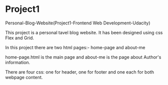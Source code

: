 # Project1
Personal-Blog-Website(Project1-Frontend Web Development-Udacity)

This project is a personal tavel blog website. It has been designed using css Flex and Grid.

In this project there are two html pages:- home-page and about-me

home-page.html is the main page and about-me is the page about Author's information.

There are four css: one for header, one for footer and one each for both webpage content.
